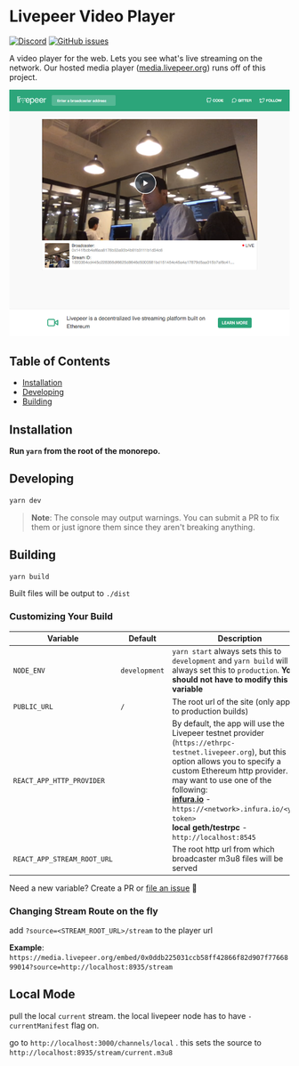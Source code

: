# Livepeer Video Player

[![Discord](https://img.shields.io/discord/423160867534929930.svg?style=flat-square)](https://discord.gg/7wRSUGX)
[![GitHub issues](https://img.shields.io/github/issues/livepeer/livepeerjs/player.svg?style=flat-square)](https://github.com/livepeer/livepeerjs/labels/player)

A video player for the web. Lets you see what's live streaming on the network. Our hosted media player ([media.livepeer.org](https://media.livepeer.org)) runs off of this project.

![Screenshot of dapp](./screenshot.png)

<!-- hide-on-docup-start -->

## Table of Contents

- [Installation](#installation)
- [Developing](#developing)
- [Building](#building)

<!-- hide-on-docup-stop -->

## Installation

**Run `yarn` from the root of the monorepo.**

## Developing

```bash
yarn dev
```

> **Note**: The console may output warnings. You can submit a PR to fix them or just ignore them since they aren't breaking anything.

## Building

```bash
yarn build
```

Built files will be output to `./dist`

### Customizing Your Build

| Variable                    | Default       | Description                                                                                                                                                                                                                                                                                                                                                            |
| --------------------------- | ------------- | ---------------------------------------------------------------------------------------------------------------------------------------------------------------------------------------------------------------------------------------------------------------------------------------------------------------------------------------------------------------------- |
| `NODE_ENV`                  | `development` | `yarn start` always sets this to `development` and `yarn build` will always set this to `production`. **You should not have to modify this variable**                                                                                                                                                                                                                  |
| `PUBLIC_URL`                | `/`           | The root url of the site (only applies to production builds)                                                                                                                                                                                                                                                                                                           |
| `REACT_APP_HTTP_PROVIDER`   |               | By default, the app will use the Livepeer testnet provider (`https://ethrpc-testnet.livepeer.org`), but this option allows you to specify a custom Ethereum http provider. You may want to use one of the following: <br />**[infura.io](https://infura.io)** - `https://<network>.infura.io/<your-token>`<br />**local geth/testrpc** - `http://localhost:8545`<br /> |
| `REACT_APP_STREAM_ROOT_URL` |               | The root http url from which broadcaster m3u8 files will be served                                                                                                                                                                                                                                                                                                     |

Need a new variable? Create a PR or [file an issue](https://github.com/livepeer/livepeerjs/issues/new?labels=player) 🍻

### Changing Stream Route on the fly

add `?source=<STREAM_ROOT_URL>/stream` to the player url

**Example**: `https://media.livepeer.org/embed/0x0ddb225031ccb58ff42866f82d907f7766899014?source=http://localhost:8935/stream`

## Local Mode

pull the local `current` stream. the local livepeer node has to have `-currentManifest` flag on.

go to `http://localhost:3000/channels/local` . this sets the source to `http://localhost:8935/stream/current.m3u8`
